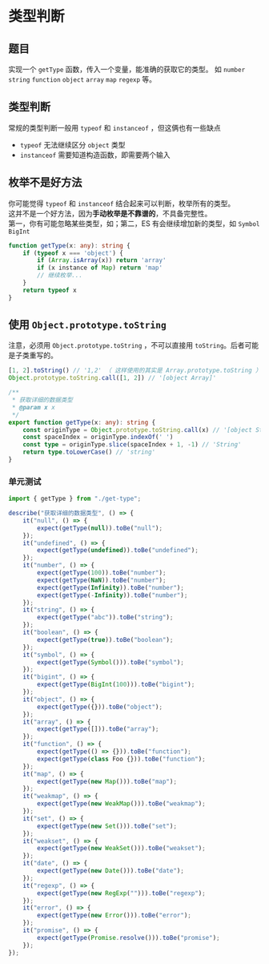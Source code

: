 # 类型判断

## 题目

实现一个 `getType` 函数，传入一个变量，能准确的获取它的类型。
如 `number` `string` `function` `object` `array` `map` `regexp` 等。

## 类型判断

常规的类型判断一般用 `typeof` 和 `instanceof` ，但这俩也有一些缺点
- `typeof` 无法继续区分 `object` 类型
- `instanceof` 需要知道构造函数，即需要两个输入

## 枚举不是好方法

你可能觉得 `typeof` 和 `instanceof` 结合起来可以判断，枚举所有的类型。<br>
这并不是一个好方法，因为**手动枚举是不靠谱的**，不具备完整性。<br>
第一，你有可能忽略某些类型，如；第二，ES 有会继续增加新的类型，如 `Symbol` `BigInt`

```ts
function getType(x: any): string {
    if (typeof x === 'object') {
        if (Array.isArray(x)) return 'array'
        if (x instance of Map) return 'map'
        // 继续枚举...
    }
    return typeof x
}
```

## 使用 `Object.prototype.toString`

注意，必须用 `Object.prototype.toString` ，不可以直接用 `toString`。后者可能是子类重写的。

```js
[1, 2].toString() // '1,2' （ 这样使用的其实是 Array.prototype.toString ）
Object.prototype.toString.call([1, 2]) // '[object Array]'
```

```ts
/**
 * 获取详细的数据类型
 * @param x x
 */
export function getType(x: any): string {
    const originType = Object.prototype.toString.call(x) // '[object String]'
    const spaceIndex = originType.indexOf(' ')
    const type = originType.slice(spaceIndex + 1, -1) // 'String'
    return type.toLowerCase() // 'string'
}
```

### 单元测试
```ts
import { getType } from "./get-type";

describe("获取详细的数据类型", () => {
    it("null", () => {
        expect(getType(null)).toBe("null");
    });
    it("undefined", () => {
        expect(getType(undefined)).toBe("undefined");
    });
    it("number", () => {
        expect(getType(100)).toBe("number");
        expect(getType(NaN)).toBe("number");
        expect(getType(Infinity)).toBe("number");
        expect(getType(-Infinity)).toBe("number");
    });
    it("string", () => {
        expect(getType("abc")).toBe("string");
    });
    it("boolean", () => {
        expect(getType(true)).toBe("boolean");
    });
    it("symbol", () => {
        expect(getType(Symbol())).toBe("symbol");
    });
    it("bigint", () => {
        expect(getType(BigInt(100))).toBe("bigint");
    });
    it("object", () => {
        expect(getType({})).toBe("object");
    });
    it("array", () => {
        expect(getType([])).toBe("array");
    });
    it("function", () => {
        expect(getType(() => {})).toBe("function");
        expect(getType(class Foo {})).toBe("function");
    });
    it("map", () => {
        expect(getType(new Map())).toBe("map");
    });
    it("weakmap", () => {
        expect(getType(new WeakMap())).toBe("weakmap");
    });
    it("set", () => {
        expect(getType(new Set())).toBe("set");
    });
    it("weakset", () => {
        expect(getType(new WeakSet())).toBe("weakset");
    });
    it("date", () => {
        expect(getType(new Date())).toBe("date");
    });
    it("regexp", () => {
        expect(getType(new RegExp(""))).toBe("regexp");
    });
    it("error", () => {
        expect(getType(new Error())).toBe("error");
    });
    it("promise", () => {
        expect(getType(Promise.resolve())).toBe("promise");
    });
});

```